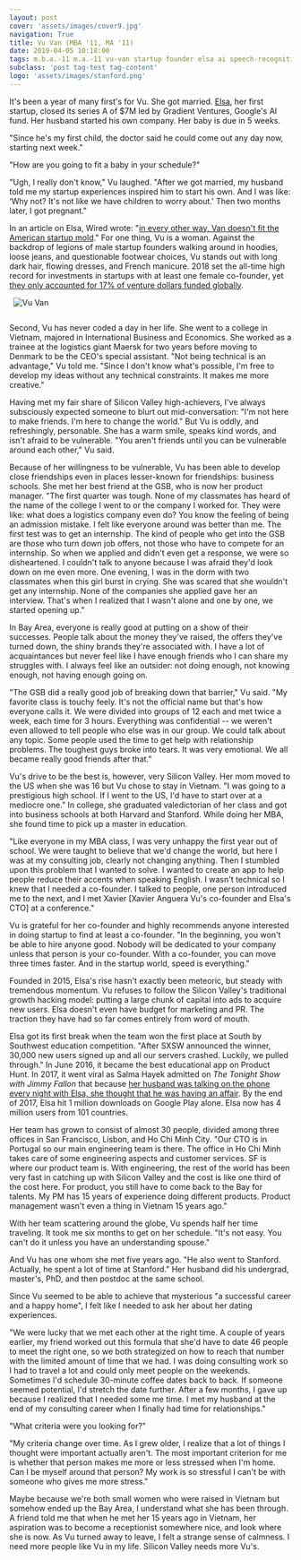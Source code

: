 ```yaml
---
layout: post
cover: 'assets/images/cover9.jpg'
navigation: True
title: Vu Van (MBA '11, MA '11)
date: 2019-04-05 10:18:00
tags: m.b.a.-11 m.a.-11 vu-van startup founder elsa ai speech-recognition
subclass: 'post tag-test tag-content'
logo: 'assets/images/stanford.png'
---
```


It's been a year of many first's for Vu. She got married. [Elsa](https://www.elsaspeak.com), her first startup, closed its series A of $7M led by Gradient Ventures, Google's AI fund. Her husband started his own company. Her baby is due in 5 weeks.

"Since he's my first child, the doctor said he could come out any day now, starting next week."

"How are you going to fit a baby in your schedule?"

"Ugh, I really don't know," Vu laughed. "After we got married, my husband told me my startup experiences inspired him to start his own. And I was like: ‘Why not? It's not like we have children to worry about.' Then two months later, I got pregnant."

In an article on Elsa, Wired wrote: "[in every other way, Van doesn't fit the American startup mold](https://www.wired.com/2017/03/googles-plan-to-engineer-the-next-silicon-valleys/)." For one thing, Vu is a woman. Against the backdrop of legions of male startup founders walking around in hoodies, loose jeans, and questionable footwear choices, Vu stands out with long dark hair, flowing dresses, and French manicure. 2018 set the all-time high record for investments in startups with at least one female co-founder, yet [they only accounted for 17% of venture dollars funded globally](https://news.crunchbase.com/news/2018-sets-all-time-high-for-investment-dollars-into-female-founded-startups/). 

<img
    alt="Vu Van"
    src="{{ site.url }}/assets/images/people/vu-van.jpg"
    style="float: center; max-width: 80%; margin: 0 0 1em 0.5em">

Second, Vu has never coded a day in her life. She went to a college in Vietnam, majored in International Business and Economics. She worked as a trainee at the logistics giant Maersk for two years before moving to Denmark to be the CEO's special assistant. "Not being technical is an advantage," Vu told me. "Since I don't know what's possible, I'm free to develop my ideas without any technical constraints. It makes me more creative."

Having met my fair share of Silicon Valley high-achievers, I've always subsciously expected someone to blurt out mid-conversation: "I'm not here to make friends. I'm here to change the world." But Vu is oddly, and refreshingly, personable. She has a warm smile, speaks kind words, and isn't afraid to be vulnerable. "You aren't friends until you can be vulnerable around each other," Vu said.

Because of her willingness to be vulnerable, Vu has been able to develop close friendships even in places lesser-known for friendships: business schools. She met her best friend at the GSB, who is now her product manager. "The first quarter was tough. None of my classmates has heard of the name of the college I went to or the company I worked for. They were like: what does a logistics company even do? You know the feeling of being an admission mistake. I felt like everyone around was better than me. The first test was to get an internship. The kind of people who get into the GSB are those who turn down job offers, not those who have to compete for an internship. So when we applied and didn't even get a response, we were so disheartened. I couldn't talk to anyone because I was afraid they'd look down on me even more. One evening, I was in the dorm with two classmates when this girl burst in crying. She was scared that she wouldn't get any internship. None of the companies she applied gave her an interview. That's when I realized that I wasn't alone and one by one, we started opening up."

In Bay Area, everyone is really good at putting on a show of their successes. People talk about the money they've raised, the offers they've turned down, the shiny brands they're associated with. I have a lot of acquaintances but never feel like I have enough friends who I can share my struggles with. I always feel like an outsider: not doing enough, not knowing enough, not having enough going on. 

"The GSB did a really good job of breaking down that barrier," Vu said. "My favorite class is touchy feely. It's not the official name but that's how everyone calls it. We were divided into groups of 12 each and met twice a week, each time for 3 hours. Everything was confidential -- we weren't even allowed to tell people who else was in our group. We could talk about any topic. Some people used the time to get help with relationship problems. The toughest guys broke into tears. It was very emotional. We all became really good friends after that."

Vu's drive to be the best is, however, very Silicon Valley. Her mom moved to the US when she was 16 but Vu chose to stay in Vietnam. "I was going to a prestigious high school. If I went to the US, I'd have to start over at a mediocre one." In college, she graduated valedictorian of her class and got into business schools at both Harvard and Stanford. While doing her MBA, she found time to pick up a master in education.

"Like everyone in my MBA class, I was very unhappy the first year out of school. We were taught to believe that we'd change the world, but here I was at my consulting job, clearly not changing anything. Then I stumbled upon this problem that I wanted to solve. I wanted to create an app to help people reduce their accents when speaking English. I wasn't technical so I knew that I needed a co-founder. I talked to people, one person introduced me to the next, and I met Xavier [Xavier Anguera Vu's co-founder and Elsa's CTO] at a conference."

Vu is grateful for her co-founder and highly recommends anyone interested in doing startup to find at least a co-founder. "In the beginning, you won't be able to hire anyone good. Nobody will be dedicated to your company unless that person is your co-founder. With a co-founder, you can move three times faster. And in the startup world, speed is everything."

Founded in 2015, Elsa's rise hasn't exactly been meteoric, but steady with tremendous momentum. Vu refuses to follow the Silicon Valley's traditional growth hacking model: putting a large chunk of capital into ads to acquire new users. Elsa doesn't even have budget for marketing and PR. The traction they have had so far comes entirely from word of mouth.

Elsa got its first break when the team won the first place at South by Southwest education competition. "After SXSW announced the winner, 30,000 new users signed up and all our servers crashed. Luckily, we pulled through." In June 2016, it became the best educational app on Product Hunt. In 2017, it went viral as Salma Hayek admitted on *The Tonight Show with Jimmy Fallon* that because [her husband was talking on the phone every night with Elsa, she thought that he was having an affair](https://www.youtube.com/watch?v=Pghn5HfX5IU). By the end of 2017, Elsa hit 1 million downloads on Google Play alone. Elsa now has 4 million users from 101 countries.

Her team has grown to consist of almost 30 people, divided among three offices in San Francisco, Lisbon, and Ho Chi Minh City. "Our CTO is in Portugal so our main engineering team is there. The office in Ho Chi Minh takes care of some engineering aspects and customer services. SF is where our product team is. With engineering, the rest of the world has been very fast in catching up with Silicon Valley and the cost is like one third of the cost here. For product, you still have to come back to the Bay for talents. My PM has 15 years of experience doing different products. Product management wasn't even a thing in Vietnam 15 years ago."

With her team scattering around the globe, Vu spends half her time traveling. It took me six months to get on her schedule. "It's not easy. You can't do it unless you have an understanding spouse."

And Vu has one whom she met five years ago. "He also went to Stanford. Actually, he spent a lot of time at Stanford." Her husband did his undergrad, master's, PhD, and then postdoc at the same school.

Since Vu seemed to be able to achieve that mysterious "a successful career and a happy home", I felt like I needed to ask her about her dating experiences.

"We were lucky that we met each other at the right time. A couple of years earlier, my friend worked out this formula that she'd have to date 46 people to meet the right one, so we both strategized on how to reach that number with the limited amount of time that we had. I was doing consulting work so I had to travel a lot and could only meet people on the weekends. Sometimes I'd schedule 30-minute coffee dates back to back. If someone seemed potential, I'd stretch the date further. After a few months, I gave up because I realized that I needed some me time. I met my husband at the end of my consulting career when I finally had time for relationships."

"What criteria were you looking for?"

"My criteria change over time. As I grew older, I realize that a lot of things I thought were important actually aren't. The most important criterion for me is whether that person makes me more or less stressed when I'm home. Can I be myself around that person? My work is so stressful I can't be with someone who gives me more stress."

Maybe because we're both small women who were raised in Vietnam but somehow ended up the Bay Area, I understand what she has been through. A friend told me that when he met her 15 years ago in Vietnam, her aspiration was to become a receptionist somewhere nice, and look where she is now. As Vu turned away to leave, I felt a strange sense of calmness. I need more people like Vu in my life. Silicon Valley needs more Vu's.